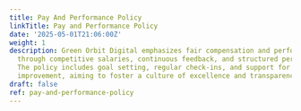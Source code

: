 ```yaml
---
title: Pay And Performance Policy
linkTitle: Pay and Performance Policy
date: '2025-05-01T21:06:00Z'
weight: 1
description: Green Orbit Digital emphasizes fair compensation and performance management
  through competitive salaries, continuous feedback, and structured performance reviews.
  The policy includes goal setting, regular check-ins, and support for performance
  improvement, aiming to foster a culture of excellence and transparency.
draft: false
ref: pay-and-performance-policy
---
```


